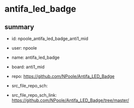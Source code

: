# antifa_led_badge
 
## summary 
* id: npoole_antifa_led_badge_anti1_mid
* user: npoole
* name: antifa_led_badge
* board: anti1_mid
* repo: https://github.com/NPoole/Antifa_LED_Badge



* src_file_repo_sch: 
* src_file_repo_sch_link: https://github.com/NPoole/Antifa_LED_Badge/tree/master/







